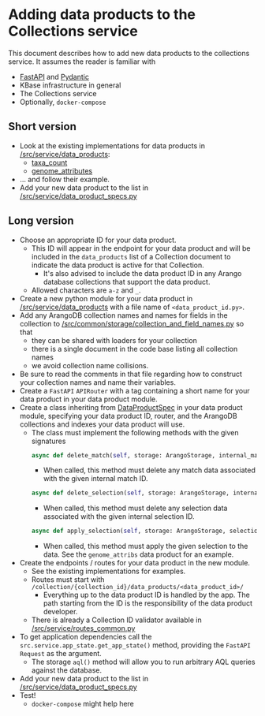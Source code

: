 # Adding data products to the Collections service

This document describes how to add new data products to the collections service. It assumes
the reader is familiar with

* [FastAPI](https://fastapi.tiangolo.com/) and [Pydantic](https://pydantic-docs.helpmanual.io/)
* KBase infrastructure in general
* The Collections service
* Optionally, `docker-compose`

## Short version

* Look at the existing implementations for data products in
  [/src/service/data_products](/src/service/data_products):
  * [taxa_count](/src/service/data_products/taxa_count.py)
  * [genome_attributes](/src/service/data_products/genome_attributes.py)
* ... and follow their example.
* Add your new data product to the list in
  [/src/service/data_product_specs.py](/src/service/data_product_specs.py)

## Long version

* Choose an appropriate ID for your data product.
  * This ID will appear in the endpoint for your data product and will be included in the
    `data_products` list of a Collection document to indicate the data product is active for
    that Collection.
    * It's also advised to include the data product ID in any Arango database collections
      that support the data product.
  * Allowed characters are `a-z` and `_`.
* Create a new python module for your data product in
  [/src/service/data_products](/src/service/data_products) with a file name of
  `<data_product_id.py>`.
* Add any ArangoDB collection names and names for fields in the collection to
  [/src/common/storage/collection_and_field_names.py](/src/common/storage/collection_and_field_names.py)
  so that
  * they can be shared with loaders for your collection
  * there is a single document in the code base listing all collection names
  * we avoid collection name collisions.
* Be sure to read the comments in that file regarding how to construct your collection names
  and name their variables.
* Create a `FastAPI` `APIRouter` with a tag containing a short name for your data product in
  your data product module.
* Create a class inheriting from [DataProductSpec](/src/service/data_products/common_models.py)
  in your data product module, specifying your data product ID, router, and the ArangoDB
  collections and indexes your data product will use.
  * The class must implement the following methods with the given signatures
    ```python
    async def delete_match(self, storage: ArangoStorage, internal_match_id: str) -> None:
    ```
    * When called, this method must delete any match data associated with the given internal
      match ID.
    ```python
    async def delete_selection(self, storage: ArangoStorage, internal_selection_id: str) -> None:
    ```
    * When called, this method must delete any selection data associated with the given internal
      selection ID.
    ```python
    async def apply_selection(self, storage: ArangoStorage, selection_id: str) -> None:
    ```
    * When called, this method must apply the given selection to the data. See the `genome_attribs`
      data product for an example.
* Create the endpoints / routes for your data product in the new module.
  * See the existing implementations for examples.
  * Routes must start with `/collection/{collection_id}/data_products/<data_product_id>/`
    * Everything up to the data product ID is handled by the app. The path starting from the ID is
      the responsibility of the data product developer.
  * There is already a Collection ID validator available in
    [/src/service/routes_common.py](/src/service/routes_common.py)
* To get application dependencies call the `src.service.app_state.get_app_state()`
  method, providing the `FastAPI` `Request` as the argument.
  * The storage `aql()` method will allow you to run arbitrary AQL queries against the database.
* Add your new data product to the list in
  [/src/service/data_product_specs.py](/src/service/data_product_specs.py)
* Test!
  * `docker-compose` might help here